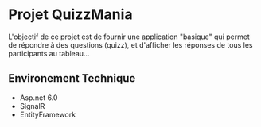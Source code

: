 # Projet QuizzMania
L'objectif de ce projet est de fournir une application "basique" qui permet de répondre à des questions (quizz), et d'afficher les réponses de tous les participants au tableau...

## Environement Technique
- Asp.net 6.0
- SignalR
- EntityFramework

